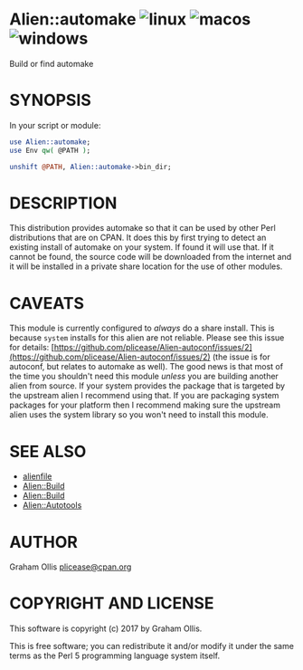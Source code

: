 # Alien::automake ![linux](https://github.com/PerlAlien/Alien-automake/workflows/linux/badge.svg) ![macos](https://github.com/PerlAlien/Alien-automake/workflows/macos/badge.svg) ![windows](https://github.com/PerlAlien/Alien-automake/workflows/windows/badge.svg)

Build or find automake

# SYNOPSIS

In your script or module:

```perl
use Alien::automake;
use Env qw( @PATH );

unshift @PATH, Alien::automake->bin_dir;
```

# DESCRIPTION

This distribution provides automake so that it can be used by other
Perl distributions that are on CPAN.  It does this by first trying to
detect an existing install of automake on your system.  If found it
will use that.  If it cannot be found, the source code will be downloaded
from the internet and it will be installed in a private share location
for the use of other modules.

# CAVEATS

This module is currently configured to _always_ do a share install.  This is because `system` installs for this alien are not reliable.  Please see
this issue for details: [https://github.com/plicease/Alien-autoconf/issues/2](https://github.com/plicease/Alien-autoconf/issues/2) (the issue is for autoconf, but relates to automake as well).  The good
news is that most of the time you shouldn't need this module _unless_ you are building another alien from source.  If your system provides the package
that is targeted by the upstream alien I recommend using that.  If you are packaging system packages for your platform then I recommend making sure the
upstream alien uses the system library so you won't need to install this module.

# SEE ALSO

- [alienfile](https://metacpan.org/pod/alienfile)
- [Alien::Build](https://metacpan.org/pod/Alien::Build)
- [Alien::Build](https://metacpan.org/pod/Alien::Build)
- [Alien::Autotools](https://metacpan.org/pod/Alien::Autotools)

# AUTHOR

Graham Ollis <plicease@cpan.org>

# COPYRIGHT AND LICENSE

This software is copyright (c) 2017 by Graham Ollis.

This is free software; you can redistribute it and/or modify it under
the same terms as the Perl 5 programming language system itself.

